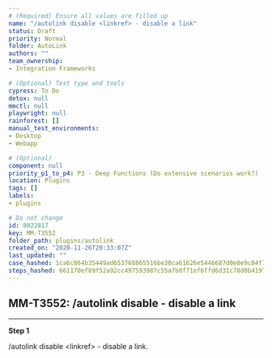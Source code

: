 ```yaml
---
# (Required) Ensure all values are filled up
name: "/autolink disable <linkref> - disable a link"
status: Draft
priority: Normal
folder: AutoLink
authors: ""
team_ownership: 
- Integration Frameworks

# (Optional) Test type and tools
cypress: To Do
detox: null
mmctl: null
playwright: null
rainforest: []
manual_test_environments: 
- Desktop
- Webapp

# (Optional)
component: null
priority_p1_to_p4: P3 - Deep Functions (Do extensive scenarios work?)
location: Plugins
tags: []
labels: 
- plugins

# Do not change
id: 8022817
key: MM-T3552
folder_path: plugins/autolink
created_on: "2020-11-26T20:33:07Z"
last_updated: ""
case_hashed: 1ca6c864b35449ad653768865516be30ca61626e5446687d0e0e9c84f779a83e140c6909413d92ffefee8df650a6e04b
steps_hashed: 661170ef89f52a92cc497593987c55a7b0f71ef6ffd6d31c78d0b41974466cee93b47340e9aa0b11efaed3ccd89e1d9d
---
```


## MM-T3552: /autolink disable <linkref> - disable a link

---

**Step 1**

/autolink disable \<linkref> - disable a link.
